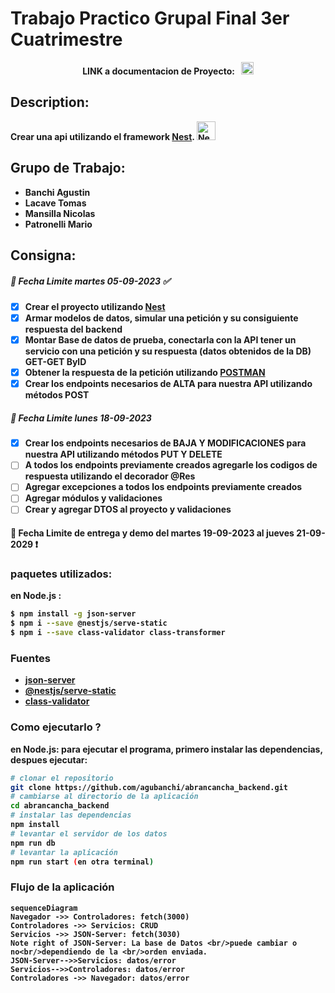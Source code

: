 # Trabajo Practico Grupal Final 3er Cuatrimestre
<p  align="center">
<b>LINK a documentacion de Proyecto: &nbsp; <b>
<a  href="https://docs.google.com/document/d/1j0ti10-tqTuczG9UcJh1Gl8E4VVyU6ljgZRkvX3FUMU/"  target="blank"><img  src="https://upload.wikimedia.org/wikipedia/commons/thumb/6/66/Google_Docs_2020_Logo.svg/1200px-Google_Docs_2020_Logo.svg.png"  width="20"  alt="Doc Logo"  /></a>
</p>

 ## Description:
Crear una api utilizando el framework [Nest](https://github.com/nestjs/nest).  <a href="http://nestjs.com/" target="blank"><img src="https://nestjs.com/img/logo-small.svg" width="30" alt="Nest Logo" /></a>

## Grupo de Trabajo:
- Banchi Agustin 
- Lacave Tomas
- Mansilla Nicolas
- Patronelli Mario

 ## Consigna:
##### 📆 Fecha Limite martes 05-09-2023 ✅
 - [x] Crear el proyecto utilizando [Nest](https://github.com/nestjs/nest)
 - [x] Armar modelos de datos, simular una petición y su consiguiente respuesta del backend
 - [x] Montar Base de datos de prueba, conectarla con la API tener un servicio con una petición y su respuesta (datos obtenidos de la DB) GET-GET BylD
 - [x] Obtener la respuesta de la petición utilizando [POSTMAN](https://www.postman.com/)
 - [x] Crear los endpoints necesarios de ALTA para nuestra API utilizando métodos POST
##### 📆 Fecha Limite lunes 18-09-2023
 - [x] Crear los endpoints necesarios de BAJA Y MODIFICACIONES para nuestra API utilizando métodos PUT Y DELETE
 - [ ] A todos los endpoints previamente creados agregarle los codigos de respuesta utilizando el decorador @Res
 - [ ] Agregar excepciones a todos los endpoints previamente creados
 - [ ] Agregar módulos y validaciones
 - [ ] Crear y agregar DTOS al proyecto y validaciones

#### 📆 Fecha Limite de entrega y demo del martes 19-09-2023 al jueves 21-09-2029 ❗

### paquetes utilizados:
en Node.js :
```bash
$ npm install -g json-server
$ npm i --save @nestjs/serve-static
$ npm i --save class-validator class-transformer
```
<!-- 
npm i ts-node // para no crear *.JS
-->
### Fuentes
- [json-server](https://www.npmjs.com/package/json-server)
- [@nestjs/serve-static](https://www.npmjs.com/package/@nestjs/serve-static)
- [class-validator](https://www.npmjs.com/package/class-validator)

### Como ejecutarlo ?
en Node.js:
para ejecutar el programa, primero instalar las dependencias, despues ejecutar:
```bash
# clonar el repositorio
git clone https://github.com/agubanchi/abrancancha_backend.git
# cambiarse al directorio de la aplicación
cd abrancancha_backend
# instalar las dependencias
npm install
# levantar el servidor de los datos
npm run db
# levantar la aplicación
npm run start (en otra terminal)
```
### Flujo de la aplicación
```mermaid
sequenceDiagram
Navegador ->> Controladores: fetch(3000)
Controladores ->> Servicios: CRUD
Servicios ->> JSON-Server: fetch(3030)
Note right of JSON-Server: La base de Datos <br/>puede cambiar o no<br/>dependiendo de la <br/>orden enviada.
JSON-Server-->>Servicios: datos/error
Servicios-->>Controladores: datos/error
Controladores ->> Navegador: datos/error
```
